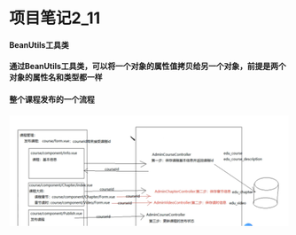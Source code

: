 # 项目笔记2_11

#### BeanUtils工具类

**通过BeanUtils工具类，可以将一个对象的属性值拷贝给另一个对象，前提是两个对象的属性名和类型都一样**

#### 整个课程发布的一个流程

![image-20210205141847350](typora-user-images\image-20210205141847350.png)